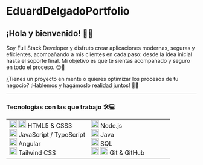 
# EduardDelgadoPortfolio

## ¡Hola y bienvenido! 🚀💡

Soy Full Stack Developer y disfruto crear aplicaciones modernas, seguras y eficientes, acompañando a mis clientes en cada paso: desde la idea inicial hasta el soporte final. Mi objetivo es que te sientas acompañado y seguro en todo el proceso. 😊💪

¿Tienes un proyecto en mente o quieres optimizar los procesos de tu negocio? ¡Hablemos y hagámoslo realidad juntos! 💬🤩

---

### Tecnologías con las que trabajo 🛠️💻

<div align="center">
	<table style="border:none;">
		<tr>
			<td align="left" valign="top" width="50%" style="border:0px !important">
				<ul style="list-style:none; padding:0; margin:0;">
					<li><img src="https://cdn.jsdelivr.net/gh/devicons/devicon/icons/html5/html5-original.svg" width="20"/> <img src="https://cdn.jsdelivr.net/gh/devicons/devicon/icons/css3/css3-original.svg" width="20"/> HTML5 & CSS3</li>
					<li><img src="https://cdn.jsdelivr.net/gh/devicons/devicon/icons/javascript/javascript-original.svg" width="20"/> JavaScript / TypeScript</li>
					<li><img src="https://cdn.jsdelivr.net/gh/devicons/devicon/icons/angular/angular-original.svg" width="20"/> Angular</li>
					<li><img src="https://cdn.jsdelivr.net/gh/devicons/devicon/icons/tailwindcss/tailwindcss-original.svg" width="20"/> Tailwind CSS</li>
				</ul>
			</td>
			<td align="left" valign="top" width="50%" style="border:0px !important;">
				<ul style="list-style:none; padding:0; margin:0;">
					<li><img src="https://cdn.jsdelivr.net/gh/devicons/devicon/icons/nodejs/nodejs-original.svg" width="20"/> Node.js</li>
					<li><img src="https://cdn.jsdelivr.net/gh/devicons/devicon/icons/java/java-original.svg" width="20"/> Java</li>
					<li><img src="https://cdn.jsdelivr.net/gh/devicons/devicon/icons/mysql/mysql-original.svg" width="20"/> SQL</li>
					<li><img src="https://cdn.jsdelivr.net/gh/devicons/devicon/icons/git/git-original.svg" width="20"/> <img src="https://cdn.jsdelivr.net/gh/devicons/devicon/icons/github/github-original.svg" width="20"/> Git & GitHub</li>
				</ul>
			</td>
		</tr>
	</table>
</div>
